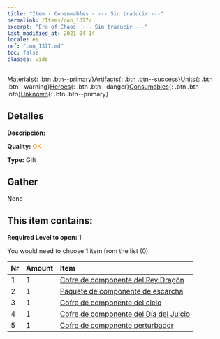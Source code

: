 ```yaml
---
title: "Item - Consumables - --- Sin traducir ---"
permalink: /Items/con_1377/
excerpt: "Era of Chaos  --- Sin traducir ---"
last_modified_at: 2021-04-14
locale: es
ref: "con_1377.md"
toc: false
classes: wide
---
```

 [Materials](/es/Items/){: .btn .btn--primary}[Artifacts](/es/Items/Artifacts/){: .btn .btn--success}[Units](/es/Items/Units/){: .btn .btn--warning}[Heroes](/es/Items/Heroes/){: .btn .btn--danger}[Consumables](/es/Items/Consumables/){: .btn .btn--info}[Unknown](/es/Items/Unknown/){: .btn .btn--primary}

## Detalles
 **Descripción:** 

 **Quality:** <span style="color: #FF8C00">OK</span>

 **Type:** Gift

## Gather

  None

## This item contains:

 **Required Level to open:** 1

 You would need to choose 1 item from the list (0):

  | Nr | Amount |     Item    |
  |:---|:-------|:------------|
  | 1 | 1 | [Cofre de componente del Rey Dragón](/es/Items/con_1348/) | 
  | 2 | 1 | [Paquete de componente de escarcha](/es/Items/con_1352/) | 
  | 3 | 1 | [Cofre de componente del cielo](/es/Items/con_1354/) | 
  | 4 | 1 | [Cofre de componente del Día del Juicio](/es/Items/con_1360/) | 
  | 5 | 1 | [Cofre de componente perturbador](/es/Items/con_1371/) | 
